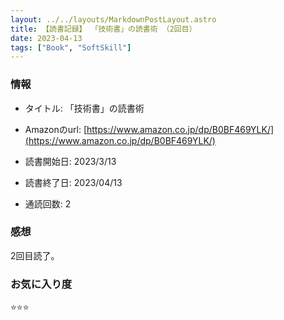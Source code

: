 ```yaml
---
layout: ../../layouts/MarkdownPostLayout.astro
title: 【読書記録】 「技術書」の読書術 （2回目）
date: 2023-04-13
tags: ["Book", "SoftSkill"]
---
```


### 情報
- タイトル: 「技術書」の読書術
- Amazonのurl: [https://www.amazon.co.jp/dp/B0BF469YLK/](https://www.amazon.co.jp/dp/B0BF469YLK/)

- 読書開始日: 2023/3/13
- 読書終了日: 2023/04/13
- 通読回数: 2

### 感想
2回目読了。

### お気に入り度
⭐️⭐️⭐️